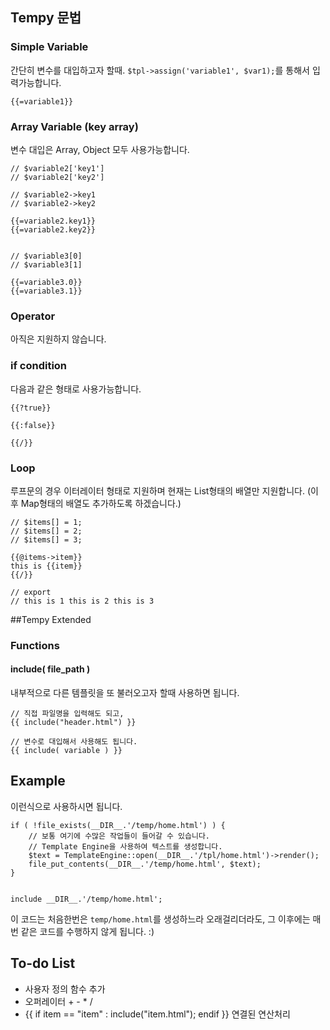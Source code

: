 ## Tempy 문법


### Simple Variable

간단히 변수를 대입하고자 할때. `$tpl->assign('variable1', $var1);`를 통해서 입력가능합니다.

```
{{=variable1}}

```

### Array Variable (key array)

변수 대입은 Array, Object 모두 사용가능합니다.

```
// $variable2['key1']
// $variable2['key2']

// $variable2->key1
// $variable2->key2

{{=variable2.key1}}
{{=variable2.key2}}


// $variable3[0]
// $variable3[1]

{{=variable3.0}}
{{=variable3.1}}
```

### Operator 

아직은 지원하지 않습니다.

### if condition

다음과 같은 형태로 사용가능합니다.

```
{{?true}}

{{:false}}

{{/}}
```

### Loop

루프문의 경우 이터레이터 형태로 지원하며 현재는 List형태의 배열만 지원합니다. (이후 Map형태의 배열도 추가하도록 하겠습니다.)

```
// $items[] = 1;
// $items[] = 2;
// $items[] = 3;

{{@items->item}}
this is {{item}}
{{/}}

// export
// this is 1 this is 2 this is 3
```



##Tempy Extended

### Functions

#### include( file_path )

내부적으로 다른 템플릿을 또 불러오고자 할때 사용하면 됩니다.
```
// 직접 파일명을 입력해도 되고,
{{ include("header.html") }}

// 변수로 대입해서 사용해도 됩니다.
{{ include( variable ) }}
```


## Example

이런식으로 사용하시면 됩니다.

```lang-php
if ( !file_exists(__DIR__.'/temp/home.html') ) {
	// 보통 여기에 수많은 작업들이 들어갈 수 있습니다.
	// Template Engine을 사용하여 텍스트를 생성합니다.
	$text = TemplateEngine::open(__DIR__.'/tpl/home.html')->render();
	file_put_contents(__DIR__.'/temp/home.html', $text);
}


include __DIR__.'/temp/home.html';

```

이 코드는 처음한번은 `temp/home.html`를 생성하느라 오래걸리더라도, 그 이후에는 매번 같은 코드를 수행하지 않게 됩니다. :)



## To-do List

- 사용자 정의 함수 추가
- 오퍼레이터 + - * /
- {{ if item == "item" : include("item.html"); endif }} 연결된 연산처리
